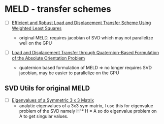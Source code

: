 # MELD - transfer schemes

- [ ] [Efficient and Robust Load and Displacement Transfer Scheme Using Weighted Least Squares](https://arc.aiaa.org/doi/full/10.2514/1.J057318)
    * original MELD, requires jacobian of SVD which may not parallelize well on the GPU

- [ ] [Load and Displacement Transfer through Quaternion-Based Formulation of the Absolute Orientation Problem](https://arc.aiaa.org/doi/10.2514/6.2024-2415)
    * quaternion based formulation of MELD => no longer requires SVD jacobian, may be easier to parallelize on the GPU

## SVD Utils for original MELD
- [ ] [Eigenvalues of a Symmetric 3 x 3 Matrix](https://dl.acm.org/doi/pdf/10.1145/355578.366316)
    * analytic eigenvalues of a 3x3 sym matrix, I use this for eigenvalue problem of the SVD namely H^* H = A so do eigenvalue problem on A to get singular values.